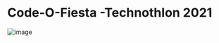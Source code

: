 # Code-O-Fiesta -Technothlon 2021
![image](https://user-images.githubusercontent.com/84667136/155141859-9cb9a453-5482-4c02-b48f-7d8dc78d8286.png)

